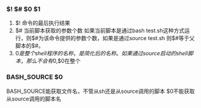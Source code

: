 ### $! $# $0 $1
1. $! 命令的最后执行结果
2. $# 当前脚本获取的参数个数
    如果当前脚本是通过bash test.sh这种方式运行，则$#为该命令提供的参数个数，如果是通过source test.sh 则$#等于父脚本的$#。
3. $0是整个shell程序的名称，是简化后的名称。如果通过source 启动的shell脚本，那么不会有$0,$0在整个    
### BASH_SOURCE $0
BASH_SOURCE能获取文件名，不管从sh还是从source调用的脚本
$0不能获取从source调用的脚本名